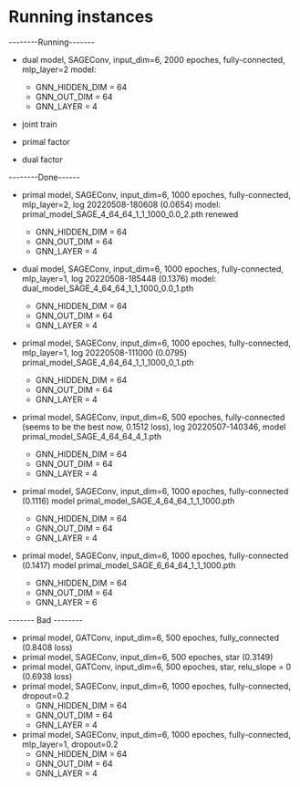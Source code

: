 # Running instances

--------Running-------
- dual model, SAGEConv, input_dim=6, 2000 epoches, fully-connected, mlp_layer=2
model: 
    - GNN_HIDDEN_DIM = 64
    - GNN_OUT_DIM = 64
    - GNN_LAYER = 4

- joint train

- primal factor

- dual factor

--------Done------
- primal model, SAGEConv, input_dim=6, 1000 epoches, fully-connected, mlp_layer=2, log 20220508-180608 (0.0654)
model: primal_model_SAGE_4_64_64_1_1_1000_0.0_2.pth renewed
    - GNN_HIDDEN_DIM = 64
    - GNN_OUT_DIM = 64
    - GNN_LAYER = 4

- dual model, SAGEConv, input_dim=6, 1000 epoches, fully-connected, mlp_layer=1, log 20220508-185448 (0.1376)
model: dual_model_SAGE_4_64_64_1_1_1000_0.0_1.pth
    - GNN_HIDDEN_DIM = 64
    - GNN_OUT_DIM = 64
    - GNN_LAYER = 4

- primal model, SAGEConv, input_dim=6, 1000 epoches, fully-connected, mlp_layer=1, log 20220508-111000 (0.0795)
primal_model_SAGE_4_64_64_1_1_1000_0_1.pth
    - GNN_HIDDEN_DIM = 64
    - GNN_OUT_DIM = 64
    - GNN_LAYER = 4

- primal model, SAGEConv, input_dim=6, 500 epoches, fully-connected (seems to be the best now, 0.1512 loss), log 20220507-140346, model primal_model_SAGE_4_64_64_4_1.pth
    - GNN_HIDDEN_DIM = 64
    - GNN_OUT_DIM = 64
    - GNN_LAYER = 4

- primal model, SAGEConv, input_dim=6, 1000 epoches, fully-connected (0.1116)
model primal_model_SAGE_4_64_64_1_1_1000.pth
    - GNN_HIDDEN_DIM = 64
    - GNN_OUT_DIM = 64
    - GNN_LAYER = 4

- primal model, SAGEConv, input_dim=6, 1000 epoches, fully-connected (0.1417)
model primal_model_SAGE_6_64_64_1_1_1000.pth
    - GNN_HIDDEN_DIM = 64
    - GNN_OUT_DIM = 64
    - GNN_LAYER = 6

------- Bad --------
- primal model, GATConv, input_dim=6, 500 epoches, fully_connected (0.8408 loss)
- primal model, SAGEConv, input_dim=6, 500 epoches, star (0.3149)
- primal model, GATConv, input_dim=6, 500 epoches, star, relu_slope = 0 (0.6938 loss)
- primal model, SAGEConv, input_dim=6, 1000 epoches, fully-connected, dropout=0.2
    - GNN_HIDDEN_DIM = 64
    - GNN_OUT_DIM = 64
    - GNN_LAYER = 4
- primal model, SAGEConv, input_dim=6, 1000 epoches, fully-connected, mlp_layer=1, dropout=0.2
    - GNN_HIDDEN_DIM = 64
    - GNN_OUT_DIM = 64
    - GNN_LAYER = 4